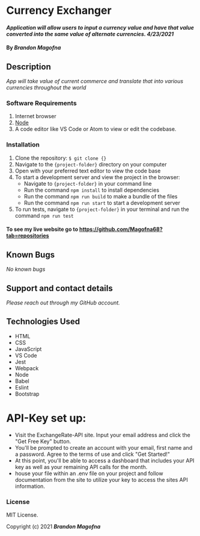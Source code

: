 # Currency Exchanger

#### _Application will allow users to input a currency value and have that value converted into the same value of alternate currencies. 4/23/2021_

#### By _**Brandon Magofna**_

## Description

_App will take value of current commerce and translate that into various currencies throughout the world_

### Software Requirements

1. Internet browser
2. [Node](https://nodejs.org/en/)
3. A code editor like VS Code or Atom to view or edit the codebase.

### Installation

1. Clone the repository: `$ git clone {}`
2. Navigate to the `{project-folder}` directory on your computer
3. Open with your preferred text editor to view the code base
4. To start a development server and view the project in the browser:
   - Navigate to `{project-folder}` in your command line
   - Run the command `npm install` to install dependencies
   - Run the command `npm run build` to make a bundle of the files
   - Run the command `npm run start` to start a development server
5. To run tests, navigate to `{project-folder}` in your terminal and run the command `npm run test`

#### To see my live website go to https://github.com/Magofna68?tab=repositories

## Known Bugs

_No known bugs_

## Support and contact details

_Please reach out through my GitHub account._

## Technologies Used

- HTML
- CSS
- JavaScript
- VS Code
- Jest
- Webpack
- Node
- Babel
- Eslint
- Bootstrap

# API-Key set up:

- Visit the ExchangeRate-API site. Input your email address and click the "Get Free Key" button.
- You'll be prompted to create an account with your email, first name and a password. Agree to the terms of use and click "Get Started!"
- At this point, you'll be able to access a dashboard that includes your API key as well as your remaining API calls for the month.
- house your file within an .env file on your project and follow documentation from the site to utilize your key to access the sites API information.

### License

MIT License.

Copyright (c) 2021 **_Brandon Magofna_**